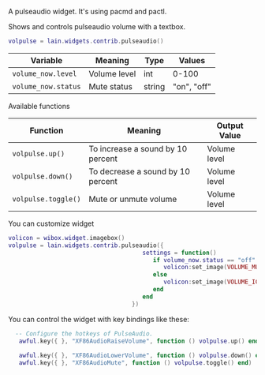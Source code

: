 A pulseaudio widget. It's using pacmd and pactl.

Shows and controls pulseaudio volume with a textbox.
```lua
volpulse = lain.widgets.contrib.pulseaudio()
```

Variable | Meaning | Type | Values
--- | --- | --- | ---
`volume_now.level` | Volume level | int | 0-100
`volume_now.status` | Mute status | string | "on", "off"

Available functions

Function | Meaning | Output Value  
--- | --- | ---
`volpulse.up()` | To increase a sound by 10 percent  | Volume level 
`volpulse.down()` | To decrease a sound by 10 percent | Volume level
`volpulse.toggle()` | Mute or unmute volume | Volume level

You can customize widget
```lua
volicon = wibox.widget.imagebox()
volpulse = lain.widgets.contrib.pulseaudio({
                                      settings = function()
                                         if volume_now.status == "off" then
                                            volicon:set_image(VOLUME_MUTEOFF_ICON)
                                         else
                                            volicon:set_image(VOLUME_ICON)
                                         end
                                      end
                                   })
```

You can control the widget with key bindings like these:

```lua
  -- Configure the hotkeys of PulseAudio.
   awful.key({ }, "XF86AudioRaiseVolume", function () volpulse.up() end ),
   
   awful.key({ }, "XF86AudioLowerVolume", function () volpulse.down() end ),
   awful.key({ }, "XF86AudioMute", function () volpulse.toggle() end)
```